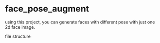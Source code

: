 # face_pose_augment
using this project, you can generate faces with different pose with just one 2d face image.

file structure
